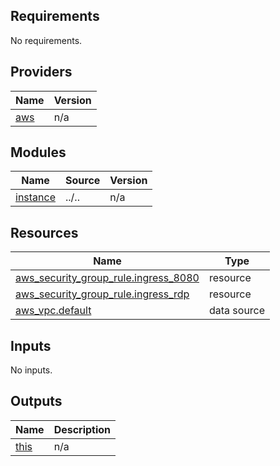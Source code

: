 <!-- BEGIN_TF_DOCS -->
## Requirements

No requirements.

## Providers

| Name | Version |
|------|---------|
| <a name="provider_aws"></a> [aws](#provider\_aws) | n/a |

## Modules

| Name | Source | Version |
|------|--------|---------|
| <a name="module_instance"></a> [instance](#module\_instance) | ../.. | n/a |

## Resources

| Name | Type |
|------|------|
| [aws_security_group_rule.ingress_8080](https://registry.terraform.io/providers/hashicorp/aws/latest/docs/resources/security_group_rule) | resource |
| [aws_security_group_rule.ingress_rdp](https://registry.terraform.io/providers/hashicorp/aws/latest/docs/resources/security_group_rule) | resource |
| [aws_vpc.default](https://registry.terraform.io/providers/hashicorp/aws/latest/docs/data-sources/vpc) | data source |

## Inputs

No inputs.

## Outputs

| Name | Description |
|------|-------------|
| <a name="output_this"></a> [this](#output\_this) | n/a |
<!-- END_TF_DOCS -->